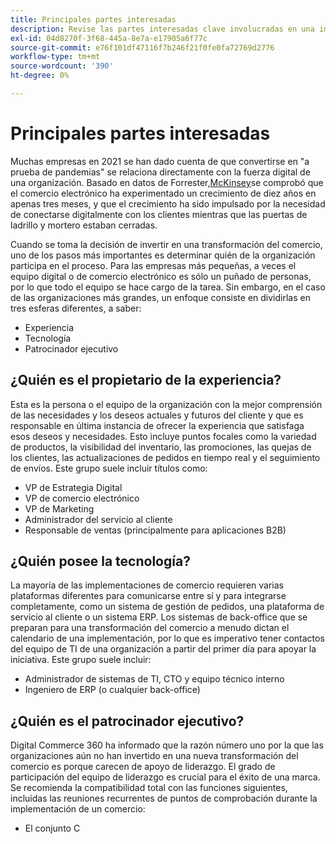 ```yaml
---
title: Principales partes interesadas
description: Revise las partes interesadas clave involucradas en una implementación de Adobe Commerce y quién posee diferentes aspectos del proyecto.
exl-id: 04d8270f-3f68-445a-8e7a-e17905a6f77c
source-git-commit: e76f101df47116f7b246f21f0fe0fa72769d2776
workflow-type: tm+mt
source-wordcount: '390'
ht-degree: 0%

---
```


# Principales partes interesadas

Muchas empresas en 2021 se han dado cuenta de que convertirse en &quot;a prueba de pandemias&quot; se relaciona directamente con la fuerza digital de una organización. Basado en datos de Forrester,[McKinsey](https://www.mckinsey.com/business-functions/strategy-and-corporate-finance/our-insights/five-fifty-the-quickening)se comprobó que el comercio electrónico ha experimentado un crecimiento de diez años en apenas tres meses, y que el crecimiento ha sido impulsado por la necesidad de conectarse digitalmente con los clientes mientras que las puertas de ladrillo y mortero estaban cerradas.

Cuando se toma la decisión de invertir en una transformación del comercio, uno de los pasos más importantes es determinar quién de la organización participa en el proceso. Para las empresas más pequeñas, a veces el equipo digital o de comercio electrónico es sólo un puñado de personas, por lo que todo el equipo se hace cargo de la tarea. Sin embargo, en el caso de las organizaciones más grandes, un enfoque consiste en dividirlas en tres esferas diferentes, a saber:

- Experiencia
- Tecnología
- Patrocinador ejecutivo

## ¿Quién es el propietario de la experiencia?

Esta es la persona o el equipo de la organización con la mejor comprensión de las necesidades y los deseos actuales y futuros del cliente y que es responsable en última instancia de ofrecer la experiencia que satisfaga esos deseos y necesidades. Esto incluye puntos focales como la variedad de productos, la visibilidad del inventario, las promociones, las quejas de los clientes, las actualizaciones de pedidos en tiempo real y el seguimiento de envíos. Este grupo suele incluir títulos como:

- VP de Estrategia Digital
- VP de comercio electrónico
- VP de Marketing
- Administrador del servicio al cliente
- Responsable de ventas (principalmente para aplicaciones B2B)

## ¿Quién posee la tecnología?

La mayoría de las implementaciones de comercio requieren varias plataformas diferentes para comunicarse entre sí y para integrarse completamente, como un sistema de gestión de pedidos, una plataforma de servicio al cliente o un sistema ERP. Los sistemas de back-office que se preparan para una transformación del comercio a menudo dictan el calendario de una implementación, por lo que es imperativo tener contactos del equipo de TI de una organización a partir del primer día para apoyar la iniciativa. Este grupo suele incluir:

- Administrador de sistemas de TI, CTO y equipo técnico interno
- Ingeniero de ERP (o cualquier back-office)

## ¿Quién es el patrocinador ejecutivo?

Digital Commerce 360 ha informado que la razón número uno por la que las organizaciones aún no han invertido en una nueva transformación del comercio es porque carecen de apoyo de liderazgo. El grado de participación del equipo de liderazgo es crucial para el éxito de una marca. Se recomienda la compatibilidad total con las funciones siguientes, incluidas las reuniones recurrentes de puntos de comprobación durante la implementación de un comercio:

- El conjunto C
